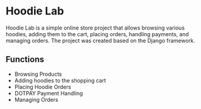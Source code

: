 # Hoodie Lab

Hoodie Lab is a simple online store project that allows browsing various hoodies, adding them to the cart, placing orders, handling payments, and managing orders. The project was created based on the Django framework.

## Functions
* Browsing Products
* Adding hoodies to the shopping cart
* Placing Hoodie Orders
* DOTPAY Payment Handling
* Managing Orders
